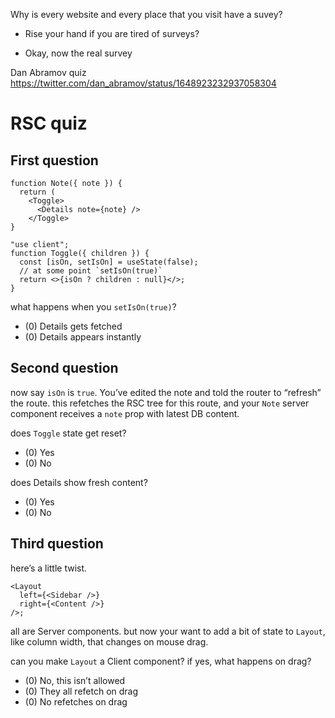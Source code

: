 Why is every website and every place that you visit have a suvey?

- Rise your hand if you are tired of surveys?

- Okay, now the real survey

Dan Abramov quiz https://twitter.com/dan_abramov/status/1648923232937058304

# RSC quiz

## First question

```tsx
function Note({ note }) {
  return (
    <Toggle>
      <Details note={note} />
    </Toggle>
}
```

```tsx
"use client";
function Toggle({ children }) {
  const [isOn, setIsOn] = useState(false);
  // at some point `setIsOn(true)`
  return <>{isOn ? children : null}</>;
}
```

what happens when you `setIsOn(true)`?

- (0) Details gets fetched
- (0) Details appears instantly

## Second question

now say `isOn` is `true`. You’ve edited the note and told the router to “refresh” the route. this refetches the RSC tree for this route, and your `Note` server component receives a `note` prop with latest DB content.

does `Toggle` state get reset?

- (0) Yes
- (0) No

does Details show fresh content?

- (0) Yes
- (0) No

## Third question

here’s a little twist.

```tsx
<Layout
  left={<Sidebar />}
  right={<Content />}
/>;
```

all are Server components. but now your want to add a bit of state to `Layout`, like column width, that changes on mouse drag.

can you make `Layout` a Client component? if yes, what happens on drag?

- (0) No, this isn’t allowed
- (0) They all refetch on drag
- (0) No refetches on drag
